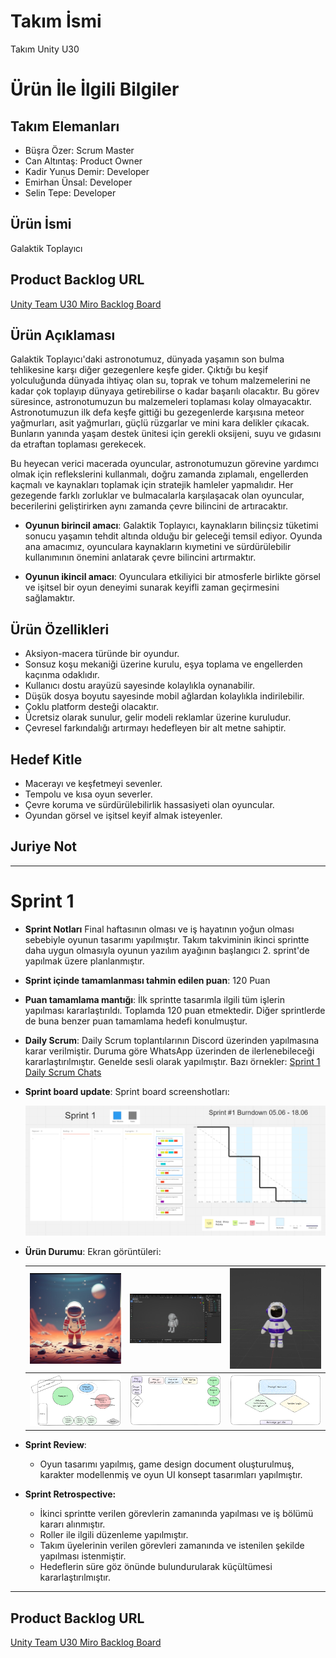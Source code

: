 # **Takım İsmi**

Takım Unity U30

# Ürün İle İlgili Bilgiler

## Takım Elemanları
- Büşra Özer: Scrum Master 
- Can Altıntaş: Product Owner
- Kadir Yunus Demir: Developer
- Emirhan Ünsal: Developer
- Selin Tepe: Developer

## Ürün İsmi

Galaktik Toplayıcı

## Product Backlog URL

[Unity Team U30 Miro Backlog Board](https://miro.com/app/board/uXjVM9sms6M=/)

## Ürün Açıklaması

Galaktik Toplayıcı'daki astronotumuz, dünyada yaşamın son bulma tehlikesine karşı diğer gezegenlere keşfe gider. Çıktığı bu keşif yolculuğunda dünyada ihtiyaç olan su, toprak ve tohum malzemelerini ne kadar çok toplayıp dünyaya getirebilirse o kadar başarılı olacaktır. Bu görev süresince, astronotumuzun bu malzemeleri toplaması kolay olmayacaktır. Astronotumuzun ilk defa keşfe gittiği bu gezegenlerde karşısına meteor yağmurları, asit yağmurları, güçlü rüzgarlar ve mini kara delikler çıkacak. Bunların yanında yaşam destek ünitesi için gerekli oksijeni, suyu ve gıdasını da etraftan toplaması gerekecek.

Bu heyecan verici macerada oyuncular, astronotumuzun görevine yardımcı olmak için reflekslerini kullanmalı, doğru zamanda zıplamalı, engellerden kaçmalı ve kaynakları toplamak için stratejik hamleler yapmalıdır. Her gezegende farklı zorluklar ve bulmacalarla karşılaşacak olan oyuncular, becerilerini geliştirirken aynı zamanda çevre bilincini de artıracaktır.

- **Oyunun birincil amacı**: Galaktik Toplayıcı, kaynakların bilinçsiz tüketimi sonucu yaşamın tehdit altında olduğu bir geleceği temsil ediyor. Oyunda ana amacımız, oyunculara kaynakların kıymetini ve sürdürülebilir kullanımının önemini anlatarak çevre bilincini artırmaktır.

- **Oyunun ikincil amacı**: Oyunculara etkiliyici bir atmosferle birlikte görsel ve işitsel bir oyun deneyimi sunarak keyifli zaman geçirmesini sağlamaktır.

## Ürün Özellikleri

- Aksiyon-macera türünde bir oyundur.
- Sonsuz koşu mekaniği üzerine kurulu, eşya toplama ve engellerden kaçınma odaklıdır.
- Kullanıcı dostu arayüzü sayesinde kolaylıkla oynanabilir.
- Düşük dosya boyutu sayesinde mobil ağlardan kolaylıkla indirilebilir.
- Çoklu platform desteği olacaktır.
- Ücretsiz olarak sunulur, gelir modeli reklamlar üzerine kuruludur.
- Çevresel farkındalığı artırmayı hedefleyen bir alt metne sahiptir.

## Hedef Kitle

- Macerayı ve keşfetmeyi sevenler.
- Tempolu ve kısa oyun severler.
- Çevre koruma ve sürdürülebilirlik hassasiyeti olan oyuncular.
- Oyundan görsel ve işitsel keyif almak isteyenler.

## Juriye Not
---

# Sprint 1
- **Sprint Notları**
Final haftasının olması ve iş hayatının yoğun olması sebebiyle oyunun tasarımı yapılmıştır. Takım takviminin ikinci sprintte daha uygun olmasıyla oyunun yazılım ayağının başlangıcı 2. sprint'de yapılmak üzere planlanmıştır.

- **Sprint içinde tamamlanması tahmin edilen puan**: 120 Puan


- **Puan tamamlama mantığı**: İlk sprintte tasarımla ilgili tüm işlerin yapılması kararlaştırıldı. Toplamda 120 puan etmektedir. Diğer sprintlerde de buna benzer puan tamamlama hedefi konulmuştur.


- **Daily Scrum**: Daily Scrum toplantılarının Discord üzerinden yapılmasına karar verilmiştir. Duruma göre WhatsApp üzerinden de ilerlenebileceği kararlaştırılmıştır. Genelde sesli olarak yapılmıştır. Bazı örnekler: 
 [Sprint 1 Daily Scrum Chats](https://docs.google.com/document/d/1QnVF07FE2xcGWiqvcbb8hiIMB0tVE6Ld3ejL8FWiTNY/edit?usp=sharing)

- **Sprint board update**: Sprint board screenshotları: 

  ![sprint board](ProjectFiles/Sprint1/Sprint.png)


- **Ürün Durumu**: Ekran görüntüleri:

  |![astronot tasarımı](ProjectFiles/Sprint1/Astronot.png)|![astronot blender](ProjectFiles/Sprint1/AstronotBlender.png)|![astronot blender renklendirilmiş](ProjectFiles/Sprint1/AstronotModeli.png)|
  |------------------------|---------------------------------------|---------------------------------|
  |![oyun giriş ekranı](ProjectFiles/Sprint1/OyunGirisEkrani.png)|![oyun ekranı](ProjectFiles/Sprint1/OyunEkrani.png)|![oyun ölüm ekranı](ProjectFiles/Sprint1/OyunOlumEkrani.png)
  

- **Sprint Review**: 
  - Oyun tasarımı yapılmış, game design document oluşturulmuş, karakter modellenmiş ve oyun UI konsept tasarımları yapılmıştır. 

- **Sprint Retrospective:**
  - İkinci sprintte verilen görevlerin zamanında yapılması ve iş bölümü kararı alınmıştır.
  - Roller ile ilgili düzenleme yapılmıştır.
  - Takım üyelerinin verilen görevleri zamanında ve istenilen şekilde yapılması istenmiştir.
  - Hedeflerin süre göz önünde bulundurularak küçültümesi kararlaştırılmıştır.
---

## Product Backlog URL

[Unity Team U30 Miro Backlog Board](https://miro.com/app/board/uXjVM9sms6M=/)
